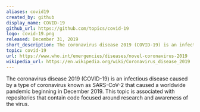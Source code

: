 ```yaml
---
aliases: covid19
created_by: github
display_name: COVID-19
github_url: https://github.com/topics/covid-19
logo: covid-19.png
released: December 31, 2019
short_description: The coronavirus disease 2019 (COVID-19) is an infectious disease caused by SARS-CoV-2.
topic: covid-19
url: https://www.who.int/emergencies/diseases/novel-coronavirus-2019
wikipedia_url: https://en.wikipedia.org/wiki/Coronavirus_disease_2019
---
```


The coronavirus disease 2019 (COVID-19) is an infectious disease caused by a type of coronavirus known as SARS-CoV-2 that caused a worldwide pandemic beginning in December 2019. This topic is associated with repositories that contain code focused around research and awareness of the virus.
